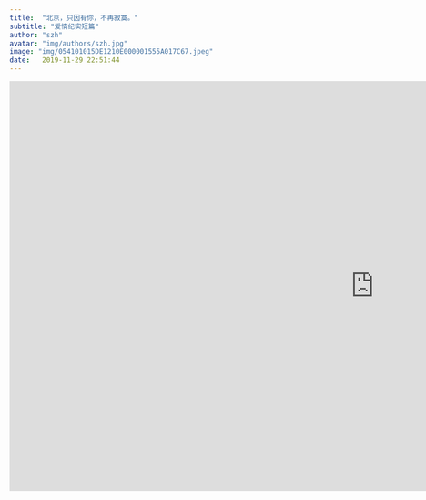 ```yaml
---
title:  "北京，只因有你，不再寂寞。"
subtitle: "爱情纪实短篇"
author: "szh"
avatar: "img/authors/szh.jpg"
image: "img/054101015DE1210E000001555A017C67.jpeg"
date:   2019-11-29 22:51:44
---
```


<iframe height="720" width="1280" src="http://player.youku.com/embed/XNDQ1Mjg5NDY3Ng==" frameborder="0" allowfullscreen></iframe>
